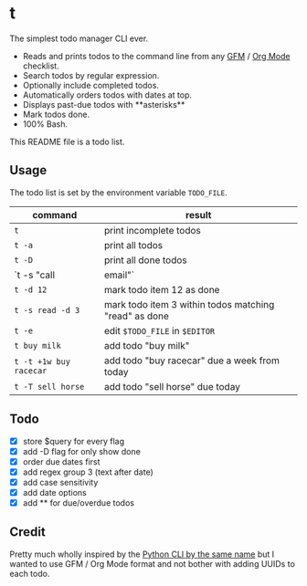 # t

The simplest todo manager CLI ever.

- Reads and prints todos to the command line from any [GFM][] /
  [Org Mode][] checklist.
- Search todos by regular expression.
- Optionally include completed todos.
- Automatically orders todos with dates at top.
- Displays past-due todos with \*\*asterisks\*\*
- Mark todos done.
- 100% Bash.

This README file is a todo list.

[gfm]: https://help.github.com/articles/writing-on-github/
[org mode]: http://orgmode.org

## Usage

The todo list is set by the environment variable `TODO_FILE`.

command   | result
----------|-------
`t`       | print incomplete todos
`t -a`    | print all todos
`t -D`    | print all done todos
`t -s "call|email"` | print all todos matching "call" or "email"
`t -d 12` | mark todo item 12 as done
`t -s read -d 3` | mark todo item 3 within todos matching "read" as done
`t -e`    | edit `$TODO_FILE` in `$EDITOR`
`t buy milk` | add todo "buy milk"
`t -t +1w buy racecar` | add todo "buy racecar" due a week from today
`t -T sell horse` | add todo "sell horse" due today

## Todo

- [X] store $query for every flag
- [X] add -D flag for only show done
- [X] order due dates first
- [X] add regex group 3 (text after date)
- [X] add case sensitivity
- [X] add date options
- [X] add ** for due/overdue todos

## Credit

Pretty much wholly inspired by the [Python CLI by the same name][pythont] but I
wanted to use GFM / Org Mode format and not bother with adding UUIDs to each
todo.

[pythont]: http://stevelosh.com/projects/t/ 
